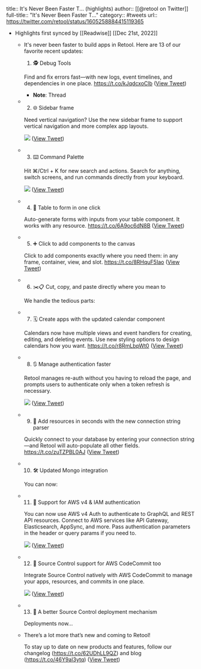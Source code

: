 title:: It's Never Been Faster T... (highlights)
author:: [[@retool on Twitter]]
full-title:: "It's Never Been Faster T..."
category:: #tweets
url:: https://twitter.com/retool/status/1605258884415119365

- Highlights first synced by [[Readwise]] [[Dec 21st, 2022]]
	- It's never been faster to build apps in Retool. Here are 13 of our favorite recent updates:
	  
	  1. 🕵 Debug Tools
	  
	  Find and fix errors fast—with new logs, event timelines, and dependencies in one place. https://t.co/kJqdcxoClb ([View Tweet](https://twitter.com/retool/status/1605258884415119365))
		- **Note**: Thread
	- 2. 🌐 Sidebar frame 
	  
	  Need vertical navigation? Use the new sidebar frame to support vertical navigation and more complex app layouts. 
	  
	  ![](https://pbs.twimg.com/media/Fkb8N3iVUAAz4Ts.jpg) ([View Tweet](https://twitter.com/retool/status/1605258889825394688))
	- 3. ⌨️ Command Palette
	  
	  Hit ⌘/Ctrl + K for new search and actions. Search for anything, switch screens, and run commands directly from your keyboard. 
	  
	  ![](https://pbs.twimg.com/media/Fkb8UAQUEAIEND-.jpg) ([View Tweet](https://twitter.com/retool/status/1605258895802241024))
	- 4. 🔀 Table to form in one click
	  
	  Auto-generate forms with inputs from your table component. It works with any resource. https://t.co/6A9oc6dN8B ([View Tweet](https://twitter.com/retool/status/1605258907915812864))
	- 5. ➕ Click to add components to the canvas
	  
	  Click to add components exactly where you need them: in any frame, container, view, and slot. https://t.co/8RHquF5Iao ([View Tweet](https://twitter.com/retool/status/1605258917419704320))
	- 6. ✂️📋 Cut, copy, and paste directly where you mean to
	  
	  We handle the tedious parts:
	- 7. 🗓️ Create apps with the updated calendar component
	  
	  Calendars now have multiple views and event handlers for creating, editing, and deleting events. Use new styling options to design calendars how you want. https://t.co/r8RmLbpWt0 ([View Tweet](https://twitter.com/retool/status/1605258959191171073))
	- 8. 🔃 Manage authentication faster
	  
	  Retool manages re-auth without you having to reload the page, and prompts users to authenticate only when a token refresh is necessary. 
	  
	  ![](https://pbs.twimg.com/media/Fkb9kxFVQAAkVmp.jpg) ([View Tweet](https://twitter.com/retool/status/1605258963523883008))
	- 9. 🔗 Add resources in seconds with the new connection string parser
	  
	  Quickly connect to your database by entering your connection string—and Retool will auto-populate all other fields. https://t.co/zuTZPBL0AJ ([View Tweet](https://twitter.com/retool/status/1605258978266451972))
	- 10. 🛠️ Updated Mongo integration
	  
	  You can now:
	- 11. 🪪 Support for AWS v4 & IAM authentication
	  
	  You can now use AWS v4 Auth to authenticate to GraphQL and REST API resources. Connect to AWS services like API Gateway, Elasticsearch, AppSync, and more. Pass authentication parameters in the header or query params if you need to. 
	  
	  ![](https://pbs.twimg.com/media/Fkb-3oJVQAAZR4Y.jpg) ([View Tweet](https://twitter.com/retool/status/1605258993634463744))
	- 12. 🙌 Source Control support for AWS CodeCommit too
	  
	  Integrate Source Control natively with AWS CodeCommit to manage your apps, resources, and commits in one place. 
	  
	  ![](https://pbs.twimg.com/media/Fkb_FKAUUAIEiOZ.jpg) ([View Tweet](https://twitter.com/retool/status/1605258997488971776))
	- 13. 🚀 A better Source Control deployment mechanism
	  
	  Deployments now...
	- There’s a lot more that’s new and coming to Retool! 
	  
	  To stay up to date on new products and features, follow our changelog (https://t.co/62UDhLL9QZ) and blog (https://t.co/46Y9aI3ytq) ([View Tweet](https://twitter.com/retool/status/1605259003579486208))